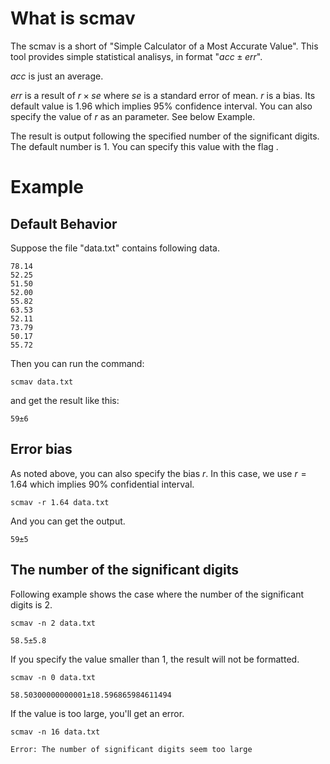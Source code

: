 # What is scmav
The scmav is a short of "Simple Calculator of a Most Accurate Value". This tool provides simple statistical analisys, in format "$acc\pm err$".

$acc$ is just an average. 

$err$ is a result of $r \times se$ where $se$  is a standard error of mean. $r$ is a bias. Its default value is 1.96 which implies 95% confidence interval. You can also specify the value of $r$ as an parameter. See below Example.

The result is output following the specified number of the significant digits. The default number is 1. You can specify this value with the flag .

# Example
## Default Behavior
Suppose the file "data.txt" contains following data.
```
78.14
52.25
51.50
52.00
55.82
63.53
52.11
73.79
50.17
55.72
```

Then you can run the command:
```
scmav data.txt
``` 
and get the result like this: 
```
59±6
```

## Error bias
As noted above, you can also specify the bias $r$. In this case, we use $r=1.64$ which implies 90% confidential interval.
```
scmav -r 1.64 data.txt
```
And you can get the output.
```
59±5
```

## The number of the significant digits
Following example shows the case where the number of the significant digits is 2.
```
scmav -n 2 data.txt
```

```
58.5±5.8
```

If you specify the value smaller than 1, the result will not be formatted.
```
scmav -n 0 data.txt
```

```
58.50300000000001±18.596865984611494
```

If the value is too large, you'll get an error.
```
scmav -n 16 data.txt
```
```
Error: The number of significant digits seem too large
```